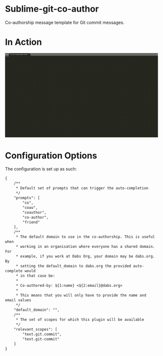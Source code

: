 # Sublime-git-co-author

Co-authorship message template for Git commit messages.

# In Action

![](documentation/git-co-author-example.gif)


# Configuration Options

The configuration is set up as such:

```es6
{
    /**
     * Default set of prompts that can trigger the auto-completion
     */
    "prompts": [
        "co",
        "coau",
        "coauthor",
        "co-author",
        "friend"
    ],
    /**
     * The default domain to use in the co-authorship. This is useful when
     * working in an organisation where everyone has a shared domain. For
     * example, if you work at Dabs Org, your domain may be dabs.org. By
     * setting the default_domain to dabs.org the provided auto-complete would
     * in that case be:
     *
     * Co-authored-by: ${1:name} <${2:email}@dabs.org>
     *
     * This means that you will only have to provide the name and email values
     */
    "default_domain": "",
    /**
     * The set of scopes for which this plugin will be available
     */
    "relevant_scopes": [
        "text.git.commit",
        "text.git-commit"
    ]
}
```
